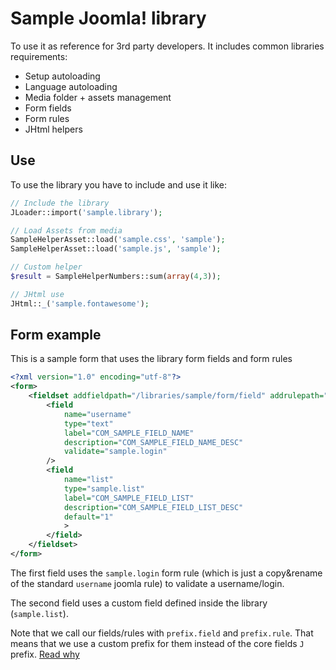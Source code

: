 Sample Joomla! library
==========

To use it as reference for 3rd party developers. It includes common libraries requirements:

* Setup autoloading
* Language autoloading
* Media folder + assets management
* Form fields
* Form rules
* JHtml helpers

## Use

To use the library you have to include and use it like:

```php
// Include the library
JLoader::import('sample.library');

// Load Assets from media
SampleHelperAsset::load('sample.css', 'sample');
SampleHelperAsset::load('sample.js', 'sample');

// Custom helper
$result = SampleHelperNumbers::sum(array(4,3));

// JHtml use
JHtml::_('sample.fontawesome');
```

## Form example

This is a sample form that uses the library form fields and form rules

```XML
<?xml version="1.0" encoding="utf-8"?>
<form>
    <fieldset addfieldpath="/libraries/sample/form/field" addrulepath="/libraries/sample/form/rule">
        <field
            name="username"
            type="text"
            label="COM_SAMPLE_FIELD_NAME"
            description="COM_SAMPLE_FIELD_NAME_DESC"
            validate="sample.login"
		/>
        <field
            name="list"
            type="sample.list"
            label="COM_SAMPLE_FIELD_LIST"
            description="COM_SAMPLE_FIELD_LIST_DESC"
            default="1"
            >
        </field>
    </fieldset>
</form>
```

The first field uses the `sample.login` form rule (which is just a copy&rename of the standard `username` joomla rule) to validate a username/login.

The second field uses a custom field defined inside the library (`sample.list`).  

Note that we call our fields/rules with `prefix.field` and `prefix.rule`. That means that we use a custom prefix for them instead of the core fields `J` prefix. [Read why](http://phproberto.com/en/blog/26-joomla-form-fields-rules-right-way)  

